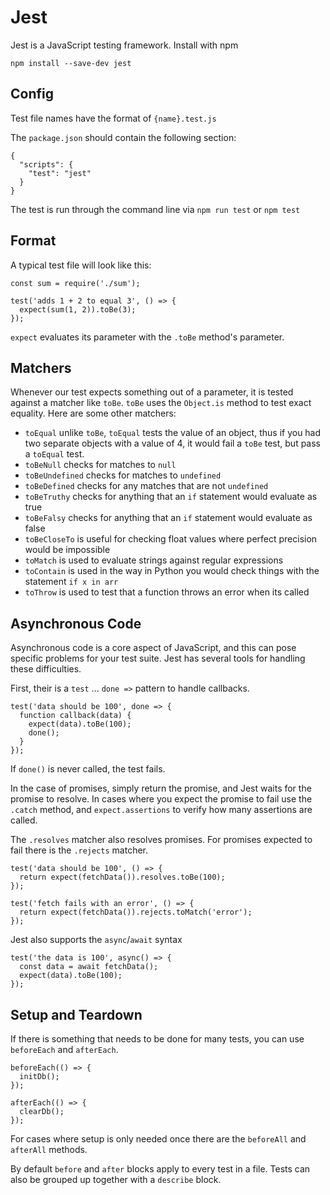 # Jest

Jest is a JavaScript testing framework. Install with npm

`npm install --save-dev jest`

## Config

Test file names have the format of `{name}.test.js`

The `package.json` should contain the following section:

```
{
  "scripts": {
    "test": "jest"
  }
}
```

The test is run through the command line via `npm run test` or `npm test`

## Format

A typical test file will look like this:

```
const sum = require('./sum');

test('adds 1 + 2 to equal 3', () => {
  expect(sum(1, 2)).toBe(3);
});
```

`expect` evaluates its parameter with the `.toBe` method's parameter.

## Matchers

Whenever our test expects something out of a parameter, it is tested against a matcher like `toBe`. `toBe` uses the `Object.is` method to test exact equality. Here are some other matchers:

- `toEqual` unlike `toBe`, `toEqual` tests the value of an object, thus if you had two separate objects with a value of 4, it would fail a `toBe` test, but pass a `toEqual` test.
- `toBeNull` checks for matches to `null`
- `toBeUndefined` checks for matches to `undefined`
- `toBeDefined` checks for any matches that are not `undefined`
- `toBeTruthy` checks for anything that an `if` statement would evaluate as true
- `toBeFalsy` checks for anything that an `if` statement would evaluate as false
- `toBeCloseTo` is useful for checking float values where perfect precision would be impossible
- `toMatch` is used to evaluate strings against regular expressions
- `toContain` is used in the way in Python you would check things with the statement `if x in arr`
- `toThrow` is used to test that a function throws an error when its called

## Asynchronous Code

Asynchronous code is a core aspect of JavaScript, and this can pose specific problems for your test suite. Jest has several tools for handling these difficulties.

First, their is a `test` ... `done =>` pattern to handle callbacks.

```
test('data should be 100', done => {
  function callback(data) {
    expect(data).toBe(100);
    done();
  }
});
```

If `done()` is never called, the test fails.

In the case of promises, simply return the promise, and Jest waits for the promise to resolve. In cases where you expect the promise to fail use the `.catch` method, and `expect.assertions` to verify how many assertions are called.

The `.resolves` matcher also resolves promises. For promises expected to fail there is the `.rejects` matcher.

```
test('data should be 100', () => {
  return expect(fetchData()).resolves.toBe(100);
});

test('fetch fails with an error', () => {
  return expect(fetchData()).rejects.toMatch('error');
});
```

Jest also supports the `async`/`await` syntax

```
test('the data is 100', async() => {
  const data = await fetchData();
  expect(data).toBe(100);
});
```

## Setup and Teardown

If there is something that needs to be done for many tests, you can use `beforeEach` and `afterEach`.

```
beforeEach(() => {
  initDb();
});

afterEach(() => {
  clearDb();
});
```

For cases where setup is only needed once there are the `beforeAll` and `afterAll` methods.

By default `before` and `after` blocks apply to every test in a file. Tests can also be grouped up together with a `describe` block.
